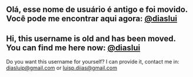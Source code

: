 ## Olá, esse nome de usuário é antigo e foi movido. Você pode me encontrar aqui agora: [@diaslui](https://github.com/diaslui) 
## Hi, this username is old and has been moved. You can find me here now: [@diaslui](https://github.com/diaslui)

Do you want this username for yourself? I can provide it, contact me in: diasluip@gmail.com or luisp.diias@gmail.com
